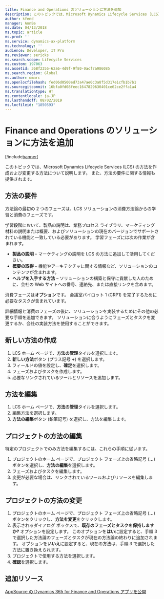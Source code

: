 ```yaml
---
title: Finance and Operations のソリューションに方法を追加
description: このトピックでは、Microsoft Dynamics Lifecycle Services (LCS) の方法を作成および変更する方法について説明します。 また、方法の要件に関する情報も提供されます。
author: kfend
manager: AnnBe
ms.date: 04/13/2018
ms.topic: article
ms.prod: ''
ms.service: dynamics-ax-platform
ms.technology: ''
audience: Developer, IT Pro
ms.reviewer: sericks
ms.search.scope: Lifecycle Services
ms.custom: 197063
ms.assetid: 368f2356-62a6-4d9f-9f80-0acf7a986085
ms.search.region: Global
ms.author: omarc
ms.openlocfilehash: fed06d0500ed73a47ae0c3a8f5d317e1cfb1b7b1
ms.sourcegitcommit: 16bfa0fd08feec1647829630401ce62ce2ffa1a4
ms.translationtype: HT
ms.contentlocale: ja-JP
ms.lasthandoff: 08/02/2019
ms.locfileid: "1850593"
---
```

# <a name="add-methodologies-to-finance-and-operations-solutions"></a>Finance and Operations のソリューションに方法を追加

[!include[banner](../includes/banner.md)]

このトピックでは、Microsoft Dynamics Lifecycle Services (LCS) の方法を作成および変更する方法について説明します。 また、方法の要件に関する情報も提供されます。

<a name="methodology-requirements"></a>方法の要件
------------------------

方法論の最初の 2 つのフェーズは、LCS ソリューションの消費方法論からの学習と消費のフェーズです。 

学習段階において、製品の説明は、業務プロセス ライブラリ、マーケティング材料の説明または概要、およびソリューションの現在のバージョンでサポートされている機能と一致している必要があります。 学習フェーズには次の作業が含まれます。

-   **製品の説明** – マーケティングの説明を LCS の方法に追加して活用してください。
-   **概要の取得** – 機能やアーキテクチャに関する情報など、ソリューションのコンテンツが含まれます。
-   **ヘルプを入手する方法** – ソリューションの構築と保守に貢献した人のために、会社の Web サイトへの番号、連絡先、または直接リンクを含めます。

消費フェーズは**オプション**です。 会議室パイロット 1 (CRP1) を完了するために必要なタスクが含まれています。 


詳細情報と消費のフェーズの後に、ソリューションを実装するためにその他の必要な手順を追加できます。 ソリューションに合うようにフェーズとタスクを変更するか、会社の実装方法を使用することができます。

## <a name="create-a-new-methodology"></a>新しい方法の作成
1.  LCS ホーム ページで、**方法の管理**タイルを選択します。
2.  **新しい方法**ボタン (プラス記号 **+**) を選択します。
3.  フィールドの値を設定し、**確定**を選択します。
4.  フェーズおよびタスクを作成します。
5.  必要なリンクされているツールとリソースを追加します。

## <a name="edit-a-methodology"></a>方法を編集
1.  LCS ホーム ページで、**方法の管理**タイルを選択します。
2.  編集方法を選択します。
3.  **方法の編集**ボタン (鉛筆記号) を選択し、方法を編集します。

## <a name="edit-a-projects-methodology"></a>プロジェクトの方法の編集
特定のプロジェクトでのみ方法を編集するには、これらの手順に従います。

1.  プロジェクトのホーム ページで、プロジェクト フェーズ上の省略記号 (**...**) ボタンを選択し、**方法の編集**を選択します。
2.  フェーズおよびタスクを編集します。
3.  変更が必要な場合は、リンクされているツールおよびリソースを編集します。

## <a name="change-a-projects-methodology"></a>プロジェクトの方法の変更
1.  プロジェクトのホーム ページで、プロジェクト フェーズ上の省略記号 (**...**) ボタンをクリックし、**方法を変更**をクリックします。
2.  表示されるダイアログ ボックスで、**既存のフェーズとタスクを保持しますか?** オプションを設定します。 このオプションを**はい**に設定すると、手順 3 で選択した方法論のフェーズとタスクが現在の方法論の終わりに追加されます。 オプションを**いいえ**に設定すると、現在の方法は、手順 3 で選択した方法に置き換えられます。
3.  プロジェクトで使用する方法を選択します。
4.  **確認**を選択します。


<a name="additional-resources"></a>追加リソース
--------

[AppSource の Dynamics 365 for Finance and Operations アプリを公開](lcs-solutions-app-source.md)
